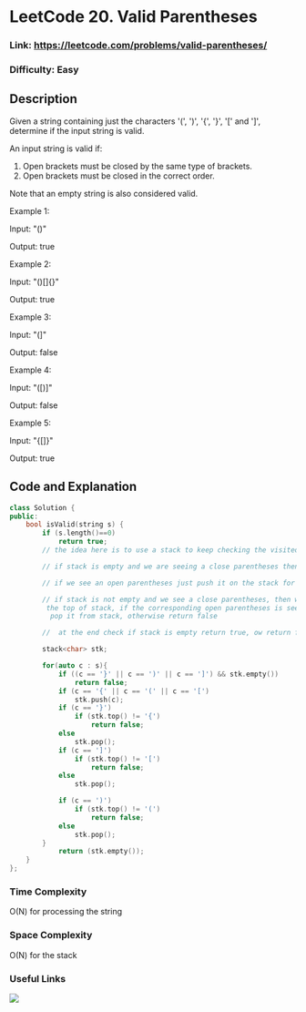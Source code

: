 # LeetCode 20. Valid Parentheses

### Link: https://leetcode.com/problems/valid-parentheses/

### Difficulty: Easy

## Description

Given a string containing just the characters '(', ')', '{', '}', '[' and ']', determine if the input string is valid.

An input string is valid if:

1. Open brackets must be closed by the same type of brackets.
2. Open brackets must be closed in the correct order.

Note that an empty string is also considered valid.

Example 1:

Input: "()"

Output: true

Example 2:

Input: "()[]{}"

Output: true

Example 3:

Input: "(]"

Output: false

Example 4:

Input: "([)]"

Output: false

Example 5:

Input: "{[]}"

Output: true

## Code and Explanation

```cpp
class Solution {
public:
    bool isValid(string s) {
        if (s.length()==0)
            return true;
        // the idea here is to use a stack to keep checking the visited parentheses

        // if stack is empty and we are seeing a close parentheses then return false,

        // if we see an open parentheses just push it on the stack for further check

        // if stack is not empty and we see a close parentheses, then we check \
         the top of stack, if the corresponding open parentheses is seen, then \
          pop it from stack, otherwise return false

        //  at the end check if stack is empty return true, ow return false

        stack<char> stk;

        for(auto c : s){
            if ((c == '}' || c == ')' || c == ']') && stk.empty())
                return false;
            if (c == '{' || c == '(' || c == '[')
                stk.push(c);
            if (c == '}')
                if (stk.top() != '{')
                    return false;
            else
                stk.pop();
            if (c == ']')
                if (stk.top() != '[')
                    return false;
            else
                stk.pop();

            if (c == ')')
                if (stk.top() != '(')
                    return false;
            else
                stk.pop();
        }
            return (stk.empty());
    }
};

```

### Time Complexity
O(N) for processing the string

### Space Complexity
O(N) for the stack

### Useful Links

[![](http://img.youtube.com/vi/f8Jq8Ibg2Ys/0.jpg)](http://www.youtube.com/watch?v=f8Jq8Ibg2Ys "")
